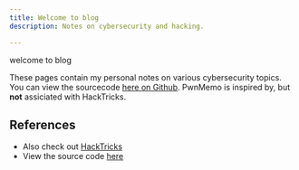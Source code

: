 ```yaml
---
title: Welcome to blog
description: Notes on cybersecurity and hacking.

---
```


welcome to blog


These pages contain my personal notes on various cybersecurity topics. You can view the sourcecode [here on Github](https://example.com).
PwnMemo is inspired by, but **not** assiciated with HackTricks.

## References

- Also check out [HackTricks](https://book.hacktricks.xyz)
- View the source code [here](https://example.com)

